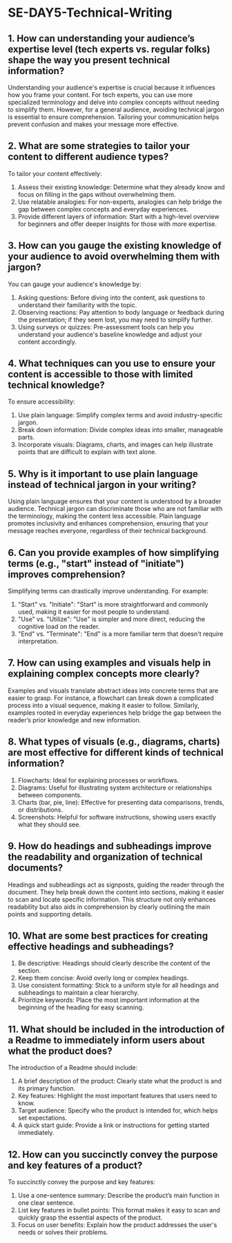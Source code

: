 # SE-DAY5-Technical-Writing
## 1. How can understanding your audience’s expertise level (tech experts vs. regular folks) shape the way you present technical information?
Understanding your audience's expertise is crucial because it influences how you frame your content. For tech experts, you can use more specialized terminology and delve into complex concepts without needing to simplify them. However, for a general audience, avoiding technical jargon is essential to ensure comprehension. Tailoring your communication helps prevent confusion and makes your message more effective.
## 2. What are some strategies to tailor your content to different audience types?
To tailor your content effectively:
1. Assess their existing knowledge: Determine what they already know and focus on filling in the gaps without overwhelming them.
2. Use relatable analogies: For non-experts, analogies can help bridge the gap between complex concepts and everyday experiences.
3. Provide different layers of information: Start with a high-level overview for beginners and offer deeper insights for those with more expertise.
## 3. How can you gauge the existing knowledge of your audience to avoid overwhelming them with jargon?
You can gauge your audience's knowledge by:
1. Asking questions: Before diving into the content, ask questions to understand their familiarity with the topic.
2. Observing reactions: Pay attention to body language or feedback during the presentation; if they seem lost, you may need to simplify further.
3. Using surveys or quizzes: Pre-assessment tools can help you understand your audience's baseline knowledge and adjust your content accordingly.
## 4. What techniques can you use to ensure your content is accessible to those with limited technical knowledge?
To ensure accessibility:
1. Use plain language: Simplify complex terms and avoid industry-specific jargon.
2. Break down information: Divide complex ideas into smaller, manageable parts.
3. Incorporate visuals: Diagrams, charts, and images can help illustrate points that are difficult to explain with text alone.
## 5. Why is it important to use plain language instead of technical jargon in your writing?
Using plain language ensures that your content is understood by a broader audience. Technical jargon can discriminate those who are not familiar with the terminology, making the content less accessible. Plain language promotes inclusivity and enhances comprehension, ensuring that your message reaches everyone, regardless of their technical background.
## 6. Can you provide examples of how simplifying terms (e.g., "start" instead of "initiate") improves comprehension?
Simplifying terms can drastically improve understanding. For example:
1. "Start" vs. "Initiate": "Start" is more straightforward and commonly used, making it easier for most people to understand.
2. "Use" vs. "Utilize": "Use" is simpler and more direct, reducing the cognitive load on the reader.
3. "End" vs. "Terminate": "End" is a more familiar term that doesn't require interpretation.
## 7. How can using examples and visuals help in explaining complex concepts more clearly?
Examples and visuals translate abstract ideas into concrete terms that are easier to grasp. For instance, a flowchart can break down a complicated process into a visual sequence, making it easier to follow. Similarly, examples rooted in everyday experiences help bridge the gap between the reader’s prior knowledge and new information.
## 8. What types of visuals (e.g., diagrams, charts) are most effective for different kinds of technical information?
1. Flowcharts: Ideal for explaining processes or workflows.
2. Diagrams: Useful for illustrating system architecture or relationships between components.
3. Charts (bar, pie, line): Effective for presenting data comparisons, trends, or distributions.
4. Screenshots: Helpful for software instructions, showing users exactly what they should see.
## 9. How do headings and subheadings improve the readability and organization of technical documents?
Headings and subheadings act as signposts, guiding the reader through the document. They help break down the content into sections, making it easier to scan and locate specific information. This structure not only enhances readability but also aids in comprehension by clearly outlining the main points and supporting details.
## 10. What are some best practices for creating effective headings and subheadings?
1. Be descriptive: Headings should clearly describe the content of the section.
2. Keep them concise: Avoid overly long or complex headings.
3. Use consistent formatting: Stick to a uniform style for all headings and subheadings to maintain a clear hierarchy.
4. Prioritize keywords: Place the most important information at the beginning of the heading for easy scanning.
## 11. What should be included in the introduction of a Readme to immediately inform users about what the product does?
The introduction of a Readme should include:
1. A brief description of the product: Clearly state what the product is and its primary function.
2. Key features: Highlight the most important features that users need to know.
3. Target audience: Specify who the product is intended for, which helps set expectations.
4. A quick start guide: Provide a link or instructions for getting started immediately.
## 12. How can you succinctly convey the purpose and key features of a product?
To succinctly convey the purpose and key features:
1. Use a one-sentence summary: Describe the product’s main function in one clear sentence.
2. List key features in bullet points: This format makes it easy to scan and quickly grasp the essential aspects of the product.
3. Focus on user benefits: Explain how the product addresses the user's needs or solves their problems.
